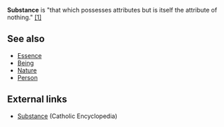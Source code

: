 **Substance** is "that which possesses attributes but is itself the
attribute of nothing."
[[1]](http://reference.allrefer.com/encyclopedia/S/substanc.html)


## See also

-   [Essence](Essence "Essence")
-   [Being](Being "Being")
-   [Nature](Nature "Nature")
-   [Person](Person "Person")

## External links

-   [Substance](http://www.newadvent.org/cathen/14322c.htm)
    (Catholic Encyclopedia)



